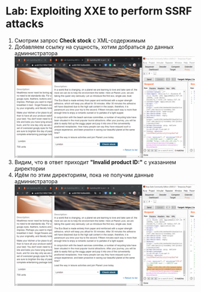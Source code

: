 # Lab: Exploiting XXE to perform SSRF attacks
1) Смотрим запрос <b>Check stock</b> с XML-содержимым
2) Добавляем ссылку на сущность, хотим добраться до данных администратора<br>
<img src="XXE-2-0.png"><br>
3) Видим, что в ответ приходит  <b>"Invalid product ID:"</b> с указанием директории
4) Идём по этим директориям, пока не получим данные администратора<br>
<img src="XXE-2-1.png"><br>
